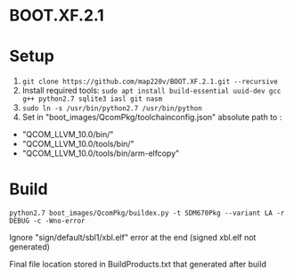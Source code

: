 # BOOT.XF.2.1

# Setup
1. ```git clone https://github.com/map220v/BOOT.XF.2.1.git --recursive```
2. Install required tools: ```sudo apt install build-essential uuid-dev gcc g++ python2.7 sqlite3 iasl git nasm```
3. ```sudo ln -s /usr/bin/python2.7 /usr/bin/python```
4. Set in "boot_images/QcomPkg/toolchainconfig.json" absolute path to :
 * "QCOM_LLVM_10.0/bin/"
 * "QCOM_LLVM_10.0/tools/bin/"
 * "QCOM_LLVM_10.0/tools/bin/arm-elfcopy"

# Build
```
python2.7 boot_images/QcomPkg/buildex.py -t SDM670Pkg --variant LA -r DEBUG -c -Wno-error
```
Ignore "sign/default/sbl1/xbl.elf" error at the end (signed xbl.elf not generated)

Final file location stored in BuildProducts.txt that generated after build


